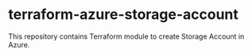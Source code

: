 # terraform-azure-storage-account
This repository contains Terraform module to create Storage Account in Azure.
